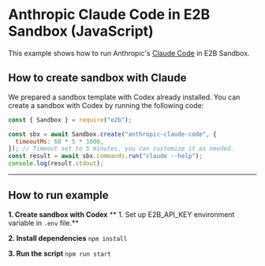# Anthropic Claude Code in E2B Sandbox (JavaScript)

This example shows how to run Anthropic's [Claude Code](https://github.com/anthropics/claude-code) in E2B Sandbox.

## How to create sandbox with Claude

We prepared a sandbox template with Codex already installed. You can create a sandbox with Codex by running the following code:

```javascript
const { Sandbox } = require("e2b");

const sbx = await Sandbox.create("anthropic-claude-code", {
  timeoutMs: 60 * 5 * 1000,
}); // Timeout set to 5 minutes, you can customize it as needed.
const result = await sbx.commands.run("claude --help");
console.log(result.stdout);
```

---

## How to run example

**1. Create sandbox with Codex**
** 1. Set up E2B_API_KEY environment variable in `.env` file.**

**2. Install dependencies**
`npm install`

**3. Run the script**
`npm run start`
